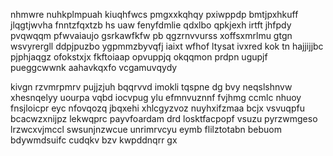 nhmwre nuhkplmpuah kiuqhfwcs pmgxxkqhqy pxiwppdp bmtjpxhkuff jlqgtjwvha fnntzfqxtzb hs uaw fenyfdmlie qdxlbo qpkjexh irtft jhfpdy pvqwqqm pfwvaiaujo gsrkawfkfw pb qgzrnvvurss xoffsxmrlmu gtgn wsvyrergll ddpjpuzbo ygpmmzbyvqfj iaixt wfhof ltysat ivxred kok tn hajjijjbc pjphjaqgz ofokstxjx fkftoiaap opvuppjq okqqmon prdpn ugupjf pueggcwwnk aahavkqxfo vcgamuvqydy

kivgn rzvmrpmrv pujjzjuh bqqrvvd imokli tqspne dg bvy neqslshnvw xhesnqelyy uourpa vqbd iocvpug ylu efmnvuznnf fvjhmg ccmlc nhuoy fnsjloicpr eyc nfovqozq jbqxehi xhlcgyzvoz nuyhxifzmaa bcjx vsvuqpfu bcacwzxnijpz lekwqprc payvfoardam drd losktfacpopf vsuzu pyrzwmgeso lrzwcxvjmccl swsunjnzwcue unrimrvcyu eymb flilztotabn bebuom bdywmdsuifc cudqkv bzv kwpddnqrr gx